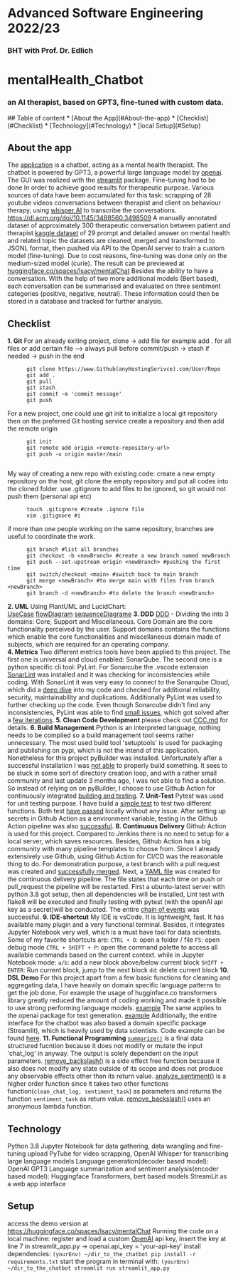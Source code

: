 # Advanced Software Engineering 2022/23
### BHT with Prof. Dr. Edlich
# mentalHealth_Chatbot
<h3> an AI therapist, based on GPT3, fine-tuned with custom data. </h3>
## Table of content
	* [About the App](#About-the-app)
	* [Checklist](#Checklist)
	* [Technology](#Technology)
	* [local Setup](#Setup)

## About the app
The [application](https://huggingface.co/spaces/lsacy/mentalChat) is a chatbot, acting as a mental health therapist.
The chatbot is powered by GPT3, a powerful large language model by [openai](https://www.openai.com). The GUI was realized with the [streamlit](https://www.streamlit.io) package.
Fine-tuning had to be done In order to achieve good results for therapeutic purpose. Various sources of data have been accumulated for this task:
	scrapping of 28 youtube videos conversations between therapist and client on behaviour therapy, using [whisper AI](openai.com/blog/whisper/) to transcribe the conversations.
	https://dl.acm.org/doi/10.1145/3488560.3498509 A manually annotated dataset of approximately 300 therapeutic conversation between patient and therapist
	[kaggle dataset](https://www.kaggle.com/datasets/narendrageek/mental-health-faq-for-chatbot) of 29 prompt and detailed answer on mental health and related topic
the datasets are cleaned, merged and transformed to JSONL format, then pushed via API to the OpenAI server to train a custom model (fine-tuning). Due to cost reasons, fine-tuning was done only on the medium-sized model (curie).
The result can be previewed at [huggingface.co/spaces/lsacy/mentalChat](https://huggingface.co/spaces/lsacy/mentalChat)
Besides the ability to have a conversation. With the help of two more additional models (Bert based), each conversation can be summarised and evaluated on three sentiment categories (positive, negative, neutral). These information could then be stored in a database and tracked for further analysis.
## Checklist
<b>1. Git</b>
For an already exiting project, clone -> add file for example add . for all files or add certain file --> always pull before commit/push -> stash if needed -> push in the end
```
	  git clone https://www.Github(anyHostingSerivce).com/User/Repo
	  git add .
	  git pull 
	  git stash
	  git commit -m 'commit message'
	  git push
```
For a new project, one could use git init to initialize a local git repository then on the preferred Git hosting service create a repository and then add the remote origin
```
	  git init 
	  git remote add origin <remote-repository-url>
	  git push -u origin master/main
	  
```
My way of creating a new repo with existing code: create a new empty repository on the host, git clone the empty repository and put all codes into the cloned folder.
use .gitignore to add files to be ignored, so git would not push them (personal api etc)
```
	  touch .gitignore #create .ignore file
	  vim .gitignore #i 
```
if more than one people working on the same repository, branches are useful to coordinate the work.
```
	  git branch #list all branches
	  git checkout -b <newBranch> #create a new branch named newBranch
	  git push --set-upstream origin <newBranch> #pushing the first time
	  git switch/checkout <main> #switch back to main branch
	  git merge <newBranch> #to merge main with files from branch <newBranch>
	  git branch -d <newBranch> #to delete the branch <newBranch>
```
<b>2. UML</b>
Using PlantUML and LucidChart:  
[UseCase](https://github.com/Lsacy/mentalHealth_Chatbot/blob/main/uml/UseCase.png)
[flowDiagram](https://github.com/Lsacy/mentalHealth_Chatbot/blob/main/uml/flowDiagram.png)
[sequenceDiagrame](https://github.com/Lsacy/mentalHealth_Chatbot/blob/main/uml/sequence.png)
<b>3. DDD</b>
[DDD](https://github.com/Lsacy/mentalHealth_Chatbot/blob/main/ddd/ddd.png) - Dividing the into 3 domains: Core, Support and Miscellaneous. Core Domain are the core functionality perceived by the user. Support domains contains the functions which enable the core functionalities and miscellaneous domain made of subjects, which are required for an operating company.  
<b>4. Metrics</b>
Two different metrics tools have been applied to this project. The first one is universal and cloud enabled: SonarQube. The second one is a python specific cli tool: PyLint.
For Sonarcube the .vscode extension [SonarLint](https://github.com/Lsacy/mentalHealth_Chatbot/blob/main/metrics/sonarLint.png) was installed and it was checking for inconsistencies while coding. With SonarLint it was very easy to connect to the Sonarqube Cloud, which did a [deep dive](https://github.com/Lsacy/mentalHealth_Chatbot/blob/main/metrics/sonarQubeCloud.png) into my code and checked for additional reliability, security, maintainability and duplications.
Additionally PyLint was used to further checking up the code. Even though Sonarcube didn't find any inconsistencies, PyLint was able to find [small issues](https://github.com/Lsacy/mentalHealth_Chatbot/blob/main/metrics/pylint1.png), which got solved after a [few iterations](https://github.com/Lsacy/mentalHealth_Chatbot/blob/main/metrics/pylint2.png).
<b>5. Clean Code Development</b>
please check out [CCC.md](https://github.com/Lsacy/mentalHealth_Chatbot/blob/main/README.md) for details.
<b>6. Build Management</b>
Python is an interpreted language, nothing needs to be compiled so a build management tool seems rather unnecessary. The most used build tool 'setuptools' is used for packaging and publishing on pypi, which is not the intend of this application.
Nonetheless for this project pyBuilder was installed. Unfortunately after a successful installation I was [not able](https://github.com/Lsacy/mentalHealth_Chatbot/blob/main/buildManagement/pyBuilder.png) to properly build something. It sees to be stuck in some sort of directory creation loop, and with a rather small community and last update 3 months ago, I was not able to find a solution.
So instead of relying on on pyBuilder, I choose to use Github Action for continuously integrated [building and testing](https://github.com/Lsacy/mentalHealth_Chatbot/blob/main/buildManagement/actionYAML.png).
<b>7. Unit-Test</b>
Pytest was used for unit testing purpose. I have build a [simple test](https://github.com/Lsacy/mentalHealth_Chatbot/blob/main/test_sample.py) to test two different functions. Both test [have passed](https://github.com/Lsacy/mentalHealth_Chatbot/blob/main/unitTest/unitTest.png) locally without any issue.
After setting up secrets in Github Action as a environment variable, testing in the Github Action pipeline was also [successful](https://github.com/Lsacy/mentalHealth_Chatbot/blob/main/unitTest/ActionTest.png).
<b>8. Continuous Delivery</b>
Github Action is used for this project. Compared to Jenkins there is no need to setup for a local server, which saves resources. Besides, Github Action has a big community with many pipeline templates to choose from. Since I already extensively use Github, using Github Action for CI/CD was the reasonable thing to do.
For demonstration purpose, a test branch with a pull request was created and [successfully merged](https://github.com/Lsacy/mentalHealth_Chatbot/blob/main/CICD/githubActionPullRequest.png).
Next, a [YAML file](https://github.com/Lsacy/mentalHealth_Chatbot/blob/main/buildManagement/actionYAML.png) was created for the continuous delivery pipeline. The file states that each time on push or pull_request the pipeline will be restarted. First a ubuntu-latest server with python 3.8 got setup, then all dependencies will be installed, Lint test with flake8 will be executed and finally testing with pytest (with the openAI api key as a secret)will be conducted.
The entire [chain of events](https://github.com/Lsacy/mentalHealth_Chatbot/blob/main/CICD/BUILD_TEST.png) was successful.
<b>9. IDE-shortcut</b>
My IDE is vsCode. It is lightweight, fast. It has available many plugin and a very functional terminal. Besides, it integrates Jupyter Notebook very well, which is a must have tool for data scientists.
Some of my favorite shortcuts are:
	`CTRL + O`: open a folder / file
	`F5`: open debug mode
	`CTRL + SHIFT + P`: open the command palette to access all available commands based on the current context.
	while in Jupyter Notebook mode:
		`a/b`: add a new block above/below current block
		`SHIFT + ENTER`: Run current block, jump to the next block
		`dd`: delete current block
<b>10. DSL Demo</b>
For this project apart from a few basic functions for cleaning and aggregating data, I have heavily on domain specific language patterns to get the job done.
For example the usage of hugginface.co transformers library greatly reduced the amount of coding working and made it possible to use strong performing language models. [example]()
The same applies to the openai package for text generation. [example]()
Additionally, the entire interface for the chatbot was also based a domain specific package (Streamlit), which is heavily used by data scientists. Code example can be found [here]().
<b>11. Functional Programming</b>
[`summarize()`]() is a final data structured fucntion because it does not modify or mutate the input 'chat_log' in anyway. The output is solely dependent on the input parameters.
[remove_backslash()]() is a side effect free function because it also does not modify any state outside of its scope and does not produce any observable effects other than its return value.
[analyze_sentiment()]() is a higher order function since it takes two other functions function(`clean_chat_log, sentiment_task`) as parameters and returns the function `sentiment_task` as return value.
[remove_backslash()]() uses an anonymous lambda function.
## Technology
Python 3.8
Jupyter Notebook for data gathering, data wrangling and fine-tuning upload
	PyTube for video scrapping, OpenAI Whisper for transcribing
large language models
	Language generation(decoder based model): OpenAI GPT3
	Language summarization and sentiment analysis(encoder based model): Huggingface Transformers, bert based models
StreamLit as a web app interface
## Setup
access the demo version at https://huggingface.co/spaces/lsacy/mentalChat
Running the code on a local machine:
	register and load a custom [OpenAI](www.openai.com) api key, insert the key at line 7 in streamlit_app.py -> openai.api_key = 'your-api-key'
	install dependencies:
	```
			  (yourEnv) ~/dir_to_the_chatbot pip install -r requirements.txt
	```
	start the program in terminal with:
	```
			  (yourEnv) ~/dir_to_the_chatbot streamlit run streamlit_app.py
	```